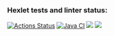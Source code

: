 ### Hexlet tests and linter status:
[![Actions Status](https://github.com/evgeniy1503/java-project-73/workflows/hexlet-check/badge.svg)](https://github.com/evgeniy1503/java-project-73/actions)
[![Java CI](https://github.com/evgeniy1503/java-project-73/actions/workflows/workflows.yml/badge.svg)](https://github.com/evgeniy1503/java-project-73/actions/workflows/workflows.yml)
<a href="https://codeclimate.com/github/evgeniy1503/java-project-lvl1/maintainability"><img src="https://api.codeclimate.com/v1/badges/bfed512d659a01bdea4d/maintainability" /></a>
<a href="https://codeclimate.com/github/evgeniy1503/java-project-lvl1/test_coverage"><img src="https://api.codeclimate.com/v1/badges/bfed512d659a01bdea4d/test_coverage" /></a>
